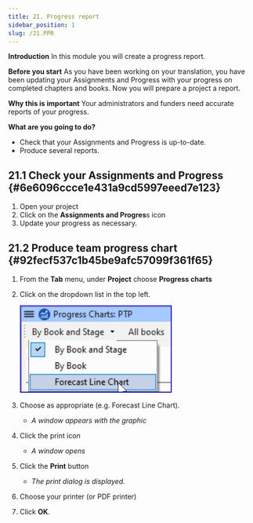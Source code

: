 ```yaml
---
title: 21. Progress report
sidebar_position: 1
slug: /21.PPR
---
```




**Introduction**
In this module you will create a progress report.


**Before you start**
As you have been working on your translation, you have been updating your Assignments and Progress with your progress on completed chapters and books. Now you will prepare a project a report.


**Why this is important**
Your administrators and funders need accurate reports of your progress.


**What are you going to do?**

- Check that your Assignments and Progress is up-to-date.
- Produce several reports.

## 21.1 Check your Assignments and Progress {#6e6096ccce1e431a9cd5997eeed7e123}

1. Open your project
1. Click on the **Assignments and Progres**s icon
1. Update your progress as necessary.

## 21.2 Produce team progress chart {#92fecf537c1b45be9afc57099f361f65}

1. From the **Tab** menu, under **Project** choose **Progress charts**
1. Click on the dropdown list in the top left.

	![](/notion_imgs/277798433.png)

1. Choose as appropriate (e.g. Forecast Line Chart).
	- _A window appears with the graphic_
1. Click the print icon
	- _A window opens_
1. Click the **Print** button
	- _The print dialog is displayed._
1. Choose your printer (or PDF printer)
1. Click **OK**.
